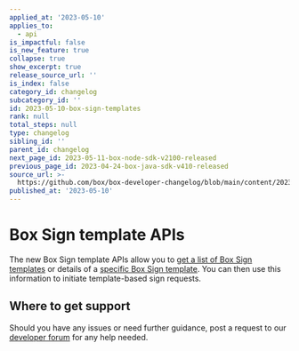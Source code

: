 ```yaml
---
applied_at: '2023-05-10'
applies_to:
  - api
is_impactful: false
is_new_feature: true
collapse: true
show_excerpt: true
release_source_url: ''
is_index: false
category_id: changelog
subcategory_id: ''
id: 2023-05-10-box-sign-templates
rank: null
total_steps: null
type: changelog
sibling_id: ''
parent_id: changelog
next_page_id: 2023-05-11-box-node-sdk-v2100-released
previous_page_id: 2023-04-24-box-java-sdk-v410-released
source_url: >-
  https://github.com/box/box-developer-changelog/blob/main/content/2023/05-10-box-sign-templates.md
published_at: '2023-05-10'
---
```

# Box Sign template APIs

The new Box Sign template APIs allow you to [get a list of Box Sign templates][1] or details of a
[specific Box Sign template][2].
You can then use this information to initiate template-based sign requests.
## Where to get support

Should you have any issues or need further guidance, post a request to
our [developer forum][3] for any help needed.

[1]: e://get-sign-templates
[2]: e://get-sign-templates-id
[3]: https://support.box.com/hc/en-us/community/topics/360001932973-Platform-and-Developer-Forum